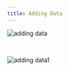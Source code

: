 ```yaml
---
title: Adding Data
---
```


![adding data](/arcgis-online/img/add_data_1.jpg)

<br>

![adding data1](/arcgis-online/img/add_data_2.jpg)
